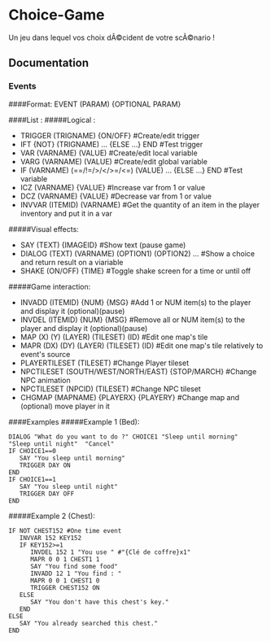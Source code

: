 # Choice-Game

Un jeu dans lequel vos choix dÃ©cident de votre scÃ©nario !


## Documentation

### Events

####Format:
EVENT (PARAM) {OPTIONAL PARAM}

####List :
#####Logical :

* TRIGGER (TRIGNAME) {ON/OFF} #Create/edit trigger
* IFT {NOT} (TRIGNAME) ... {ELSE ...} END #Test trigger
* VAR (VARNAME) (VALUE) #Create/edit local variable
* VARG (VARNAME) (VALUE) #Create/edit global variable
* IF (VARNAME) (==/!=/>/</>=/<=) (VALUE) ... {ELSE ...} END #Test variable
* ICZ (VARNAME) {VALUE} #Increase var from 1 or value 
* DCZ (VARNAME) {VALUE} #Decrease var from 1 or value 
* INVVAR (ITEMID) (VARNAME) #Get the quantity of an item in the player inventory and put it in a var

#####Visual effects:

* SAY (TEXT) {IMAGEID} #Show text (pause game)
* DIALOG (TEXT) (VARNAME) (OPTION1) (OPTION2) ... #Show a choice and return result on a viariable
* SHAKE (ON/OFF) {TIME} #Toggle shake screen for a time or until off

#####Game interaction:

* INVADD (ITEMID) {NUM} {MSG} #Add 1 or NUM item(s) to the player and display it (optional)(pause)
* INVDEL (ITEMID) {NUM} {MSG} #Remove all or NUM item(s) to the player and display it (optional)(pause)
* MAP (X) (Y) (LAYER) (TILESET) (ID) #Edit one map's tile
* MAPR (DX) (DY) (LAYER) (TILESET) (ID) #Edit one map's tile relatively to event's source
* PLAYERTILESET (TILESET) #Change Player tileset
* NPCTILESET (SOUTH/WEST/NORTH/EAST) {STOP/MARCH} #Change NPC animation
* NPCTILESET (NPCID) (TILESET) #Change NPC tileset
* CHGMAP (MAPNAME) {PLAYERX} {PLAYERY} #Change map and (optional) move player in it

####Examples
#####Example 1 (Bed):
```
DIALOG "What do you want to do ?" CHOICE1 "Sleep until morning"  "Sleep until night"  "Cancel"
IF CHOICE1==0
   SAY "You sleep until morning"
   TRIGGER DAY ON
END
IF CHOICE1==1
   SAY "You sleep until night"
   TRIGGER DAY OFF
END
```
#####Example 2 (Chest):
```
IF NOT CHEST152 #One time event
   INVVAR 152 KEY152
   IF KEY152>=1
      INVDEL 152 1 "You use " #"{Clé de coffre}x1"
      MAPR 0 0 1 CHEST1 1
      SAY "You find some food"
      INVADD 12 1 "You find : " 
      MAPR 0 0 1 CHEST1 0
      TRIGGER CHEST152 ON
   ELSE
      SAY "You don't have this chest's key."
   END
ELSE
   SAY "You already searched this chest."
END
```
